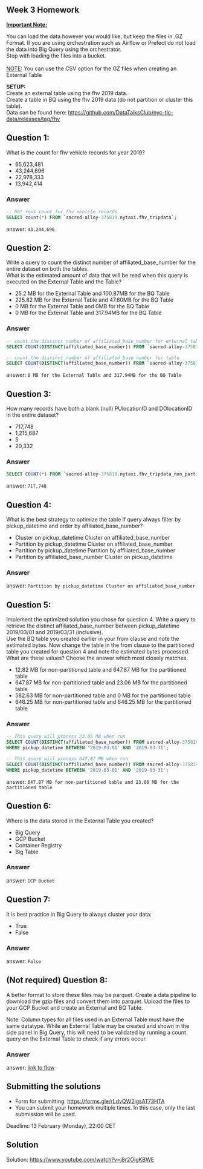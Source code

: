 ## Week 3 Homework
<b><u>Important Note:</b></u> <p>You can load the data however you would like, but keep the files in .GZ Format. 
If you are using orchestration such as Airflow or Prefect do not load the data into Big Query using the orchestrator.</br> 
Stop with loading the files into a bucket. </br></br>
<u>NOTE:</u> You can use the CSV option for the GZ files when creating an External Table</br>

<b>SETUP:</b></br>
Create an external table using the fhv 2019 data. </br>
Create a table in BQ using the fhv 2019 data (do not partition or cluster this table). </br>
Data can be found here: https://github.com/DataTalksClub/nyc-tlc-data/releases/tag/fhv </p>

## Question 1:
What is the count for fhv vehicle records for year 2019?
- 65,623,481
- 43,244,696
- 22,978,333
- 13,942,414

### Answer

```sql
-- Get rows count for fhv vehicle records
SELECT count(*) FROM `sacred-alloy-375819.nytaxi.fhv_tripdata`;
```

answer: `43,244,696`

## Question 2:
Write a query to count the distinct number of affiliated_base_number for the entire dataset on both the tables.</br> 
What is the estimated amount of data that will be read when this query is executed on the External Table and the Table?

- 25.2 MB for the External Table and 100.87MB for the BQ Table
- 225.82 MB for the External Table and 47.60MB for the BQ Table
- 0 MB for the External Table and 0MB for the BQ Table
- 0 MB for the External Table and 317.94MB for the BQ Table 

### Answer

```sql
-- count the distinct number of affiliated_base_number for external table
SELECT COUNT(DISTINCT(affiliated_base_number)) FROM `sacred-alloy-375819.nytaxi.fhv_tripdata`;

-- count the distinct number of affiliated_base_number for table
SELECT COUNT(DISTINCT(affiliated_base_number)) FROM `sacred-alloy-375819.nytaxi.fhv_tripdata_non_partitoned`;
```

answer: `0 MB for the External Table and 317.94MB for the BQ Table`

## Question 3:
How many records have both a blank (null) PUlocationID and DOlocationID in the entire dataset?
- 717,748
- 1,215,687
- 5
- 20,332

### Answer

```sql
SELECT COUNT(*) FROM `sacred-alloy-375819.nytaxi.fhv_tripdata_non_partitoned` WHERE PUlocationID IS NULL and DOlocationID IS NULL;
```

answer: `717,748`

## Question 4:
What is the best strategy to optimize the table if query always filter by pickup_datetime and order by affiliated_base_number?
- Cluster on pickup_datetime Cluster on affiliated_base_number
- Partition by pickup_datetime Cluster on affiliated_base_number
- Partition by pickup_datetime Partition by affiliated_base_number
- Partition by affiliated_base_number Cluster on pickup_datetime

### Answer

answer: `Partition by pickup_datetime Cluster on affiliated_base_number`


## Question 5:
Implement the optimized solution you chose for question 4. Write a query to retrieve the distinct affiliated_base_number between pickup_datetime 2019/03/01 and 2019/03/31 (inclusive).</br> 
Use the BQ table you created earlier in your from clause and note the estimated bytes. Now change the table in the from clause to the partitioned table you created for question 4 and note the estimated bytes processed. What are these values? Choose the answer which most closely matches.
- 12.82 MB for non-partitioned table and 647.87 MB for the partitioned table
- 647.87 MB for non-partitioned table and 23.06 MB for the partitioned table
- 582.63 MB for non-partitioned table and 0 MB for the partitioned table
- 646.25 MB for non-partitioned table and 646.25 MB for the partitioned table

### Answer

```sql
-- This query will process 23.05 MB when run
SELECT COUNT(DISTINCT(affiliated_base_number)) FROM sacred-alloy-375819.nytaxi.fhv_tripdata_partitoned
WHERE pickup_datetime BETWEEN '2019-03-01' AND '2019-03-31';

-- This query will process 647.87 MB when run
SELECT COUNT(DISTINCT(affiliated_base_number)) FROM sacred-alloy-375819.nytaxi.fhv_tripdata_non_partitoned
WHERE pickup_datetime BETWEEN '2019-03-01' AND '2019-03-31';
```

answer: `647.87 MB for non-partitioned table and 23.06 MB for the partitioned table`

## Question 6: 
Where is the data stored in the External Table you created?

- Big Query
- GCP Bucket
- Container Registry
- Big Table

### Answer

answer: `GCP Bucket`


## Question 7:
It is best practice in Big Query to always cluster your data:
- True
- False

### Answer

answer: `False`

## (Not required) Question 8:
A better format to store these files may be parquet. Create a data pipeline to download the gzip files and convert them into parquet. Upload the files to your GCP Bucket and create an External and BQ Table. 


Note: Column types for all files used in an External Table must have the same datatype. While an External Table may be created and shown in the side panel in Big Query, this will need to be validated by running a count query on the External Table to check if any errors occur. 

### Answer

answer: [link to flow](https://github.com/romanyakovlev/data-engineering-zoomcamp/blob/main/cohorts/2023/week_3_data_warehouse/flows/etl_web_to_gcs_parquet.py)
 
## Submitting the solutions

* Form for submitting: https://forms.gle/rLdvQW2igsAT73HTA
* You can submit your homework multiple times. In this case, only the last submission will be used. 

Deadline: 13 February (Monday), 22:00 CET


## Solution

Solution: https://www.youtube.com/watch?v=j8r2OigKBWE
